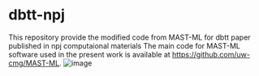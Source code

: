 # dbtt-npj
This repository provide the modified code from MAST-ML for dbtt paper published in npj computaional materials
The main code for MAST-ML software used in the present work is available at https://github.com/uw-cmg/MAST-ML. ![image](https://user-images.githubusercontent.com/101784035/158736697-02c03314-7aca-4947-8296-7175b2032a0d.png)
